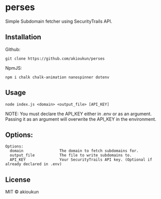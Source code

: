 # perses
Simple Subdomain fetcher using SecurityTrails API.

## Installation
Github:
```
git clone https://github.com/akioukun/perses
```

NpmJS:
```
npm i chalk chalk-animation nanospinner dotenv
```

## Usage
```
node index.js <domain> <output_file> [API_KEY]
```
NOTE: You must declare the API_KEY either in .env or as an argument. Passing it as an argument will overwrite the API_KEY in the environment.

## Options:
```
Options:
  domain                The domain to fetch subdomains for.
  output_file           The file to write subdomains to.
  API_KEY               Your SecurityTrails API key. (Optional if already declared in .env)
```

## License
MIT © akioukun
